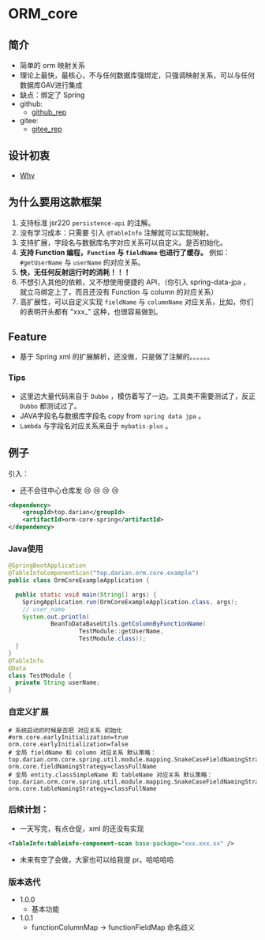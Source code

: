 # ORM_core 

## 简介

- 简单的 orm 映射关系
- 理论上最快，最核心，不与任何数据库强绑定，只强调映射关系，可以与任何数据库GAV进行集成
- 缺点：绑定了 Spring
- github:
  - <a href="https://github.com/Darian1996/orm-core" target="_blank">github_rep</a>
- gitee:
  - <a href="https://gitee.com/Darian1996/orm-core" target="_blank">gitee_rep</a>


## 设计初衷 

- [Why](/Why.md) 

## 为什么要用这款框架 

1. 支持标准 jsr220 `persistence-api` 的注解。
2. 没有学习成本：只需要 引入 `@TableInfo` 注解就可以实现映射。
3. 支持扩展，字段名与数据库名字对应关系可以自定义。是否初始化。
4. **支持 Function 编程，`Function` 与 `fieldName` 也进行了缓存。**  例如：`#getUserName` 与 `userName` 的对应关系。
5. **快，无任何反射运行时的消耗！！！**
6. 不想引入其他的依赖，又不想使用便捷的 API，（你引入 spring-data-jpa ，就立马绑定上了，而且还没有 Function 与 column 的对应关系）
7. 高扩展性，可以自定义实现 `fieldName` 与 `columnName` 对应关系，比如，你们的表明开头都有 "xxx_" 这种，也很容易做到。

## Feature

- 基于 Spring xml 的扩展解析，还没做，只是做了注解的。。。。。。


### Tips

- 这里边大量代码来自于 `Dubbo` ，模仿着写了一边。工具类不需要测试了，反正 `Dubbo` 都测试过了。
- JAVA字段名与数据库字段名 copy from `spring data jpa` 。 
- `Lambda` 与字段名对应关系来自于 `mybatis-plus`  。



## 例子

引入：

- 还不会往中心仓库发 :cry: :cry: :cry:  :cry: ​

```xml
<dependency>
    <groupId>top.darian</groupId>
    <artifactId>orm-core-spring</artifactId>
</dependency>
```



### Java使用

```java
@SpringBootApplication
@TableInfoComponentScan("top.darian.orm.core.example")
public class OrmCoreExampleApplication {

  public static void main(String[] args) {
    SpringApplication.run(OrmCoreExampleApplication.class, args);
    // user_name
    System.out.println(
            BeanToDataBaseUtils.getColumnByFunctionName(
                    TestModule::getUserName,
                    TestModule.class));
  }
}
@TableInfo
@Data
class TestModule {
  private String userName;
}
```

### 自定义扩展

```properties
# 系统启动的时候是否把 对应关系 初始化
#orm.core.earlyInitialization=true
orm.core.earlyInitialization=false
# 全局 fieldName 和 column 对应关系 默认策略： top.darian.orm.core.spring.util.module.mapping.SnakeCaseFieldNamingStrategy
orm.core.fieldNamingStrategy=classFullName
# 全局 entity.classSimpleName 和 tableName 对应关系 默认策略： top.darian.orm.core.spring.util.module.mapping.SnakeCaseFieldNamingStrategy
orm.core.tableNamingStrategy=classFullName

```


### 后续计划：

- 一天写完，有点仓促，xml 的还没有实现 

```xml
<TableInfo:tableinfo-component-scan base-package="xxx.xxx.xx" />
```

- 未来有空了会做，大家也可以给我提 pr。哈哈哈哈

### 版本迭代

- 1.0.0
  - 基本功能
- 1.0.1
  - functionColumnMap -> functionFieldMap 命名歧义




